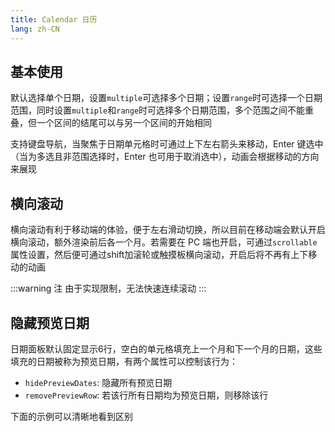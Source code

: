 ```yaml
---
title: Calendar 日历
lang: zh-CN
---
```


## 基本使用

默认选择单个日期，设置`multiple`可选择多个日期；设置`range`时可选择一个日期范围，同时设置`multiple`和`range`时可选择多个日期范围，多个范围之间不能重叠，但一个区间的结尾可以与另一个区间的开始相同

支持键盘导航，当聚焦于日期单元格时可通过上下左右箭头来移动，Enter 键选中（当为多选且非范围选择时，Enter 也可用于取消选中），动画会根据移动的方向来展现

<!-- @Code:basicUsage -->

## 横向滚动

横向滚动有利于移动端的体验，便于左右滑动切换，所以目前在移动端会默认开启横向滚动，额外渲染前后各一个月。若需要在 PC 端也开启，可通过`scrollable`属性设置，然后便可通过shift加滚轮或触摸板横向滚动，开启后将不再有上下移动的动画

:::warning 注
由于实现限制，无法快速连续滚动
:::

<!-- @Code:scrollable -->

## 隐藏预览日期

日期面板默认固定显示6行，空白的单元格填充上一个月和下一个月的日期，这些填充的日期被称为预览日期，有两个属性可以控制该行为：

- `hidePreviewDates`: 隐藏所有预览日期
- `removePreviewRow`: 若该行所有日期均为预览日期，则移除该行

下面的示例可以清晰地看到区别

<!-- @Code:hidePreview -->